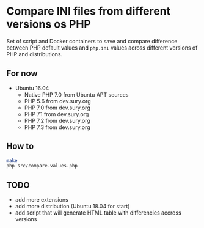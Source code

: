 # Compare INI files from different versions os PHP

Set of script and Docker containers to save and compare difference between
PHP default values and `php.ini` values across different versions of PHP
and distributions.

## For now
* Ubuntu 16.04
  * Native PHP 7.0 from Ubuntu APT sources
  * PHP 5.6 from dev.sury.org
  * PHP 7.0 from dev.sury.org
  * PHP 7.1 from dev.sury.org
  * PHP 7.2 from dev.sury.org
  * PHP 7.3 from dev.sury.org

## How to
```bash
make
php src/compare-values.php
```

## TODO
* add more extensions
* add more distribution (Ubuntu 18.04 for start)
* add script that will generate HTML table with differencies accross versions
